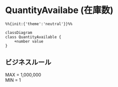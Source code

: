 # QuantityAvailabe (在庫数)

```mermaid
%%{init:{'theme':'neutral'}}%%

classDiagram
class QuantityAvailable {
    +number value
}
```

## ビジネスルール

MAX = 1,000,000  
MIN = 1
